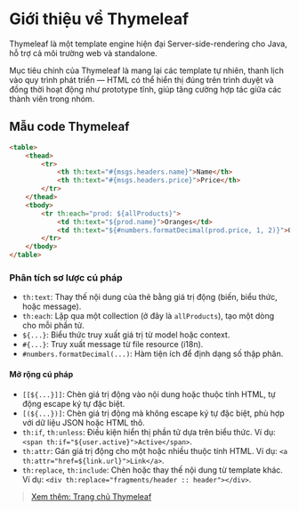 # Giới thiệu về Thymeleaf

Thymeleaf là một template engine hiện đại Server-side-rendering cho Java, hỗ trợ cả môi trường web và standalone.

Mục tiêu chính của Thymeleaf là mang lại các template tự nhiên, thanh lịch vào quy trình phát triển — HTML có thể hiển thị đúng trên trình duyệt và đồng thời hoạt động như prototype tĩnh, giúp tăng cường hợp tác giữa các thành viên trong nhóm.

## Mẫu code Thymeleaf

```html
<table>
	<thead>
		<tr>
			<th th:text="#{msgs.headers.name}">Name</th>
			<th th:text="#{msgs.headers.price}">Price</th>
		</tr>
	</thead>
	<tbody>
		<tr th:each="prod: ${allProducts}">
			<td th:text="${prod.name}">Oranges</td>
			<td th:text="${#numbers.formatDecimal(prod.price, 1, 2)}">0.99</td>
		</tr>
	</tbody>
</table>
```

### Phân tích sơ lược cú pháp

-   `th:text`: Thay thế nội dung của thẻ bằng giá trị động (biến, biểu thức, hoặc message).
-   `th:each`: Lặp qua một collection (ở đây là `allProducts`), tạo một dòng cho mỗi phần tử.
-   `${...}`: Biểu thức truy xuất giá trị từ model hoặc context.
-   `#{...}`: Truy xuất message từ file resource (i18n).
-   `#numbers.formatDecimal(...)`: Hàm tiện ích để định dạng số thập phân.

#### Mở rộng cú pháp

-   `[[${...}]]`: Chèn giá trị động vào nội dung hoặc thuộc tính HTML, tự động escape ký tự đặc biệt.
-   `[(${...})]`: Chèn giá trị động mà không escape ký tự đặc biệt, phù hợp với dữ liệu JSON hoặc HTML thô.
-   `th:if`, `th:unless`: Điều kiện hiển thị phần tử dựa trên biểu thức. Ví dụ: `<span th:if="${user.active}">Active</span>`.
-   `th:attr`: Gán giá trị động cho một hoặc nhiều thuộc tính HTML. Ví dụ: `<a th:attr="href=${link.url}">Link</a>`.
-   `th:replace`, `th:include`: Chèn hoặc thay thế nội dung từ template khác. Ví dụ: `<div th:replace="fragments/header :: header"></div>`.

> [Xem thêm: Trang chủ Thymeleaf](https://www.thymeleaf.org/)
